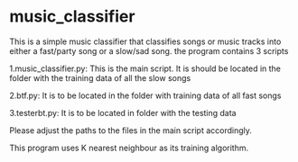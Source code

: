 # music_classifier
This is a simple music classifier that classifies songs or music tracks into either a fast/party song or a slow/sad song.
the program contains 3 scripts


1.music_classifier.py: This is the main script. It is should be located in the folder with the training data of all the slow songs

2.btf.py: It is to be located in the folder with training data of all fast songs

3.testerbt.py: It is to be located in folder with the testing data



Please adjust the paths to the files in the main script accordingly.


This program uses K nearest neighbour as its training algorithm.

